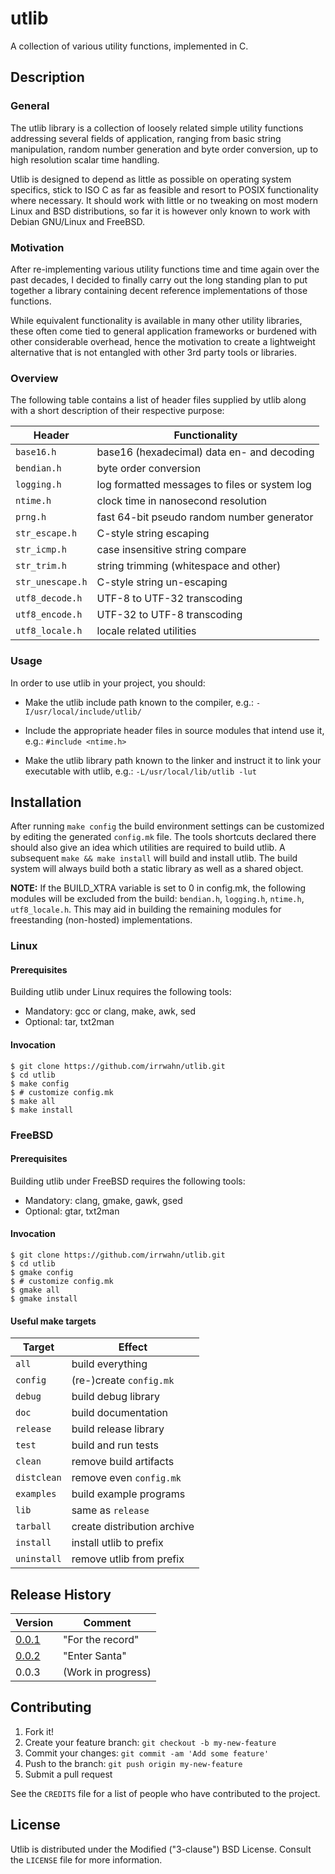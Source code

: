 # utlib

A collection of various utility functions, implemented in C.


## Description

### General

The utlib library is a collection of loosely related simple utility
functions addressing several fields of application, ranging from
basic string manipulation, random number generation and byte order
conversion, up to high resolution scalar time handling.

Utlib is designed to depend as little as possible on operating system
specifics, stick to ISO C as far as feasible and resort to POSIX
functionality where necessary. It should work with little or no
tweaking on most modern Linux and BSD distributions, so far it is
however only known to work with Debian GNU/Linux and FreeBSD.


### Motivation

After re-implementing various utility functions time and time again
over the past decades, I decided to finally carry out the long
standing plan to put together a library containing decent reference
implementations of those functions.

While equivalent functionality is available in many other utility
libraries, these often come tied to general application frameworks
or burdened with other considerable overhead, hence the motivation
to create a lightweight alternative that is not entangled with
other 3rd party tools or libraries.


### Overview

The following table contains a list of header files supplied by
utlib along with a short description of their respective purpose:


| Header           | Functionality                                 |
|------------------|-----------------------------------------------|
| `base16.h`       | base16 (hexadecimal) data en- and decoding    |
| `bendian.h`      | byte order conversion                         |
| `logging.h`      | log formatted messages to files or system log |
| `ntime.h`        | clock time in nanosecond resolution           |
| `prng.h`         | fast 64-bit pseudo random number generator    |
| `str_escape.h`   | C-style string escaping                       |
| `str_icmp.h`     | case insensitive string compare               |
| `str_trim.h`     | string trimming (whitespace and other)        |
| `str_unescape.h` | C-style string un-escaping                    |
| `utf8_decode.h`  | UTF-8 to UTF-32 transcoding                   |
| `utf8_encode.h`  | UTF-32 to UTF-8 transcoding                   |
| `utf8_locale.h`  | locale related utilities                      |


### Usage

In order to use utlib in your project, you should:

* Make the utlib include path known to the compiler, e.g.:
   `-I/usr/local/include/utlib/`

* Include the appropriate header files in source modules that
  intend use it, e.g.: `#include <ntime.h>`

* Make the utlib library path known to the linker and instruct
   it to link your executable with utlib, e.g.:
   `-L/usr/local/lib/utlib -lut`


## Installation

After running `make config` the build environment settings can be
customized by editing the generated `config.mk` file. The tools
shortcuts declared there should also give an idea which utilities
are required to build utlib.  A subsequent `make && make install`
will build and install utlib.  The build system will always build
both a static library as well as a shared object.

**NOTE:** If the BUILD_XTRA variable is set to 0 in config.mk, the
following modules will be excluded from the build: `bendian.h`,
`logging.h`, `ntime.h`, `utf8_locale.h`. This may aid in building
the remaining modules for freestanding (non-hosted) implementations.

### Linux

#### Prerequisites

Building utlib under Linux requires the following tools:

* Mandatory: gcc or clang, make, awk, sed
* Optional: tar, txt2man

#### Invocation

    $ git clone https://github.com/irrwahn/utlib.git
    $ cd utlib
    $ make config
    $ # customize config.mk
    $ make all
    $ make install


### FreeBSD

#### Prerequisites

Building utlib under FreeBSD requires the following tools:

* Mandatory: clang, gmake, gawk, gsed
* Optional: gtar, txt2man

#### Invocation

    $ git clone https://github.com/irrwahn/utlib.git
    $ cd utlib
    $ gmake config
    $ # customize config.mk
    $ gmake all
    $ gmake install


#### Useful make targets

| Target      | Effect                      |
|-------------|-----------------------------|
| `all`       | build everything            |
| `config`    | (re-)create `config.mk`     |
| `debug`     | build debug library         |
| `doc`       | build documentation         |
| `release`   | build release library       |
| `test`      | build and run tests         |
| `clean`     | remove build artifacts      |
| `distclean` | remove even `config.mk`     |
| `examples`  | build example programs      |
| `lib`       | same as `release`           |
| `tarball`   | create distribution archive |
| `install`   | install utlib to prefix     |
| `uninstall` | remove utlib from prefix    |


## Release History

| Version                                                      | Comment            |
|--------------------------------------------------------------|--------------------|
| [0.0.1](https://github.com/irrwahn/utlib/releases/tag/0.0.1) | "For the record"   |
| [0.0.2](https://github.com/irrwahn/utlib/releases/tag/0.0.2) | "Enter Santa"      |
| 0.0.3                                                        | (Work in progress) |


## Contributing

1. Fork it!
2. Create your feature branch: `git checkout -b my-new-feature`
3. Commit your changes: `git commit -am 'Add some feature'`
4. Push to the branch: `git push origin my-new-feature`
5. Submit a pull request

See the `CREDITS` file for a list of people who have contributed
to the project.


## License

Utlib is distributed under the Modified ("3-clause") BSD License.
Consult the `LICENSE` file for more information.
